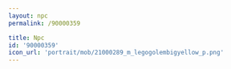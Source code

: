 ```yaml
---
layout: npc
permalink: /90000359

title: Npc
id: '90000359'
icon_url: 'portrait/mob/21000289_m_legogolembigyellow_p.png'
---
```

